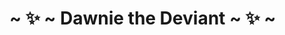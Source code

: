# ~ ✨ ~ Dawnie the Deviant ~ ✨ ~

<!--
## so yeah this is the template thing for it but modified a bit, idc, i'll fix it later
-->

<!--START_SECTION:waka-->
<!--END_SECTION:waka-->

<!--
**voidei/voidei** is a ✨ _special_ ✨ repository because its `README.md` (this file) appears on your GitHub profile.

Here are some ideas to get you started:
-->
<!--
- 🔭 I'm currently working on  -  An idle clicker game
  - Can locate my repo for it [here~!](https://github.com/voidei/scungusclicker)
- 🌱 I'm currently learning  -  All the baggage associated with the above
- 👯 I'm looking to collaborate on -  Starbound JSON extension lol
- 🤔 I'm looking for help with  -  same as above ^^
- 💬 Ask me about  -  idk tbh
- 📫 How to reach me  -  Discord @TheVoid#4319
- 😄 Pronouns  -  She/Her
- ⚡ Fun fact  - i'm not fun
-->

